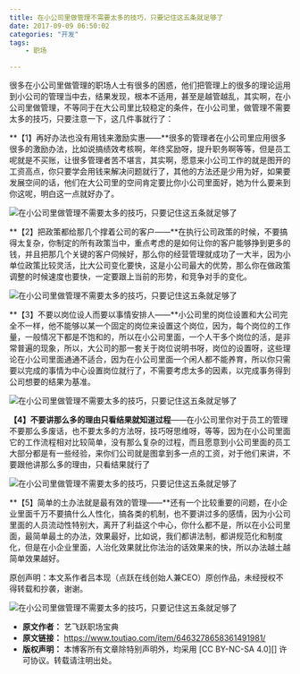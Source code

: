 ```yaml
---
title: 在小公司里做管理不需要太多的技巧，只要记住这五条就足够了
date: 2017-09-09 06:50:02
categories: "开发"
tags:
	- 职场

---
```


很多在小公司里做管理的职场人士有很多的困惑，他们把管理上的很多的理论运用到小公司的管理当中去，结果发现，根本不适用，甚至是越管越乱，其实啊，在小公司里做管理，不等同于在大公司里比较稳定的条件，在小公司里，做管理不需要太多的技巧，只要注意一下，这几件事就行了：

**【1】再好办法也没有用钱来激励实惠——**很多的管理者在小公司里应用很多很多的激励办法，比如说搞绩效考核啊，年终奖励呀，提升职务啊等等，但是员工呢就是不买账，让很多管理者苦不堪言，其实啊，愿意来小公司工作的就是图开的工资高点，你只要学会用钱来解决问题就行了，其他的方法还是少用为好，如果要发展空间的话，他们在大公司里的空间肯定要比你小公司里面好，她为什么要来到你这呢，明白这一点就好办了。

![在小公司里做管理不需要太多的技巧，只要记住这五条就足够了][MVBB-6BVA-IZFR.jpg]

**【2】把政策都给那几个撑着公司的客户——**在执行公司政策的时候，不要搞得太复杂，你制定的所有政策当中，重点考虑的是如何让你的客户能够挣到更多的钱，并且把那几个关键的客户伺候好，那么你的经营管理就成功了一大半，因为小单位政策比较灵活，比大公司变化要快，这是小公司最大的优势，那么你在做政策调整的时候速度也要快，一定要跟上当前的形势，和竞争对手的变化。

![在小公司里做管理不需要太多的技巧，只要记住这五条就足够了][JAQJ-MREF-6VME.jpg]

**【3】不要以岗位设人而要以事情安排人——**小公司里的岗位设置和大公司完全不一样，他不能够以某一个固定的岗位来设置这个岗位，因为，每个岗位的工作量，一般情况下都是不饱和的，所以在小公司里面，一个人干多个岗位的活，是非常普遍的现象，所以，大公司的那一套关于岗位说明书呀，岗位的设置呀，这些理论在小公司里面通通不适合，因为在小公司里面一个闲人都不能养育，所以你只需要以完成的事情为中心设置岗位就行了，不需要考虑太多的因素，以完成事务得到公司想要的结果为基准。

![在小公司里做管理不需要太多的技巧，只要记住这五条就足够了][BQQE-FINQ-NFJU.jpg]

**【4】不要讲那么多的理由只看结果就知道过程**——在小公司里你对于员工的管理不要那么多废话，也不要太多的方法呀，技巧呀思维呀，等等，因为在小公司里面它的工作流程相对比较简单，没有那么复杂的过程，而且愿意到小公司里面的员工大部分都是有一些经验，来你们公司就是图拿到多一点的工资，对于他们来讲，不要跟他讲那么多的理由，只看结果就行了

![在小公司里做管理不需要太多的技巧，只要记住这五条就足够了][FYJ3-U3FN-IZYU.jpg]

**【5】简单的土办法就是最有效的管理——**还有一个比较重要的问题，在小企业里面千万不要搞什么人性化，搞各类的机制，也不要讲过多的感情，因为小公司里面的人员流动性特别大，离开了利益这个中心，你什么都不是，所以在小公司里面，最简单最土的办法，效果最好，比如说，我们都讲法制，都讲规范化和制度化，但是在小企业里面，人治化效果就比你法治的话效果来的快，所以办法越土越简单效果越好。

原创声明：本文系作者吕本现（点跃在线创始人兼CEO）原创作品，未经授权不得转载和抄袭，谢谢。

![在小公司里做管理不需要太多的技巧，只要记住这五条就足够了][AV2I-63ZZ-UJBV.jpg]


[MVBB-6BVA-IZFR.jpg]: /pro/os/crawler/MVBB-6BVA-IZFR.jpg
[JAQJ-MREF-6VME.jpg]: /pro/os/crawler/JAQJ-MREF-6VME.jpg
[BQQE-FINQ-NFJU.jpg]: /pro/os/crawler/BQQE-FINQ-NFJU.jpg
[FYJ3-U3FN-IZYU.jpg]: /pro/os/crawler/FYJ3-U3FN-IZYU.jpg
[AV2I-63ZZ-UJBV.jpg]: /pro/os/crawler/AV2I-63ZZ-UJBV.jpg
 *  **原文作者：** 艺飞跃职场宝典
 *  **原文链接：** https://www.toutiao.com/item/6463278658361491981/
 *  **版权声明：** 本博客所有文章除特别声明外，均采用 [CC BY-NC-SA 4.0][] 许可协议。转载请注明出处。